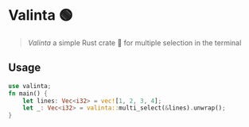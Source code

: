 # Valinta 🟢

> *Valinta* a simple Rust crate 🦀 for multiple selection in the terminal

## Usage

```rust
use valinta;
fn main() {
    let lines: Vec<i32> = vec![1, 2, 3, 4];
    let _: Vec<i32> = valinta::multi_select(&lines).unwrap();
}

```
